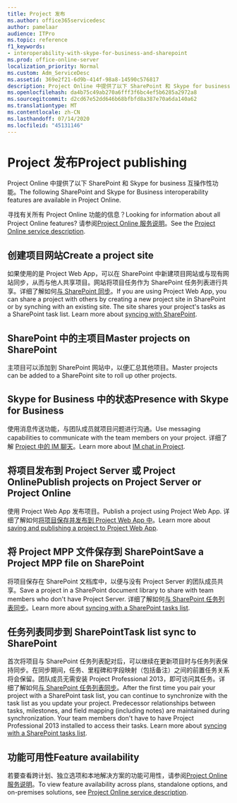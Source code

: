 ```yaml
---
title: Project 发布
ms.author: office365servicedesc
author: pamelaar
audience: ITPro
ms.topic: reference
f1_keywords:
- interoperability-with-skype-for-business-and-sharepoint
ms.prod: office-online-server
localization_priority: Normal
ms.custom: Adm_ServiceDesc
ms.assetid: 369e2f21-6d9b-414f-98a8-14590c576817
description: Project Online 中提供了以下 SharePoint 和 Skype for business 互操作性功能。
ms.openlocfilehash: da4b75c49ab270a6fff3f6bc4ef5b6285a2972a8
ms.sourcegitcommit: d2cd67e52dd646b68bfbfd8a387e70a6da140a62
ms.translationtype: MT
ms.contentlocale: zh-CN
ms.lasthandoff: 07/14/2020
ms.locfileid: "45131146"
---
```

# <a name="project-publishing"></a><span data-ttu-id="47c47-103">Project 发布</span><span class="sxs-lookup"><span data-stu-id="47c47-103">Project publishing</span></span>

<span data-ttu-id="47c47-104">Project Online 中提供了以下 SharePoint 和 Skype for business 互操作性功能。</span><span class="sxs-lookup"><span data-stu-id="47c47-104">The following SharePoint and Skype for Business interoperability features are available in Project Online.</span></span>
  
<span data-ttu-id="47c47-105">寻找有关所有 Project Online 功能的信息？</span><span class="sxs-lookup"><span data-stu-id="47c47-105">Looking for information about all Project Online features?</span></span> <span data-ttu-id="47c47-106">请参阅[Project Online 服务说明](project-online-service-description.md)。</span><span class="sxs-lookup"><span data-stu-id="47c47-106">See the [Project Online service description](project-online-service-description.md).</span></span>
  
## <a name="create-a-project-site"></a><span data-ttu-id="47c47-107">创建项目网站</span><span class="sxs-lookup"><span data-stu-id="47c47-107">Create a project site</span></span>

<span data-ttu-id="47c47-p102">如果使用的是 Project Web App，可以在 SharePoint 中新建项目网站或与现有网站同步，从而与他人共享项目。网站将项目任务作为 SharePoint 任务列表进行共享。详细了解如何[与 SharePoint 同步](https://go.microsoft.com/fwlink/p/?LinkId=271352)。</span><span class="sxs-lookup"><span data-stu-id="47c47-p102">If you are using Project Web App, you can share a project with others by creating a new project site in SharePoint or by synching with an existing site. The site shares your project's tasks as a SharePoint task list. Learn more about [syncing with SharePoint](https://go.microsoft.com/fwlink/p/?LinkId=271352).</span></span>
  
## <a name="master-projects-on-sharepoint"></a><span data-ttu-id="47c47-111">SharePoint 中的主项目</span><span class="sxs-lookup"><span data-stu-id="47c47-111">Master projects on SharePoint</span></span>

<span data-ttu-id="47c47-112">主项目可以添加到 SharePoint 网站中，以便汇总其他项目。</span><span class="sxs-lookup"><span data-stu-id="47c47-112">Master projects can be added to a SharePoint site to roll up other projects.</span></span> 
  
## <a name="presence-with-skype-for-business"></a><span data-ttu-id="47c47-113">Skype for Business 中的状态</span><span class="sxs-lookup"><span data-stu-id="47c47-113">Presence with Skype for Business</span></span>

<span data-ttu-id="47c47-114">使用消息传送功能，与团队成员就项目问题进行沟通。</span><span class="sxs-lookup"><span data-stu-id="47c47-114">Use messaging capabilities to communicate with the team members on your project.</span></span> <span data-ttu-id="47c47-115">详细了解 [Project 中的 IM 聊天](https://go.microsoft.com/fwlink/p/?LinkId=271351)。</span><span class="sxs-lookup"><span data-stu-id="47c47-115">Learn more about [IM chat in Project](https://go.microsoft.com/fwlink/p/?LinkId=271351).</span></span>
  
## <a name="publish-projects-on-project-server-or-project-online"></a><span data-ttu-id="47c47-116">将项目发布到 Project Server 或 Project Online</span><span class="sxs-lookup"><span data-stu-id="47c47-116">Publish projects on Project Server or Project Online</span></span>

<span data-ttu-id="47c47-117">使用 Project Web App 发布项目。</span><span class="sxs-lookup"><span data-stu-id="47c47-117">Publish a project using Project Web App.</span></span> <span data-ttu-id="47c47-118">详细了解如何[将项目保存并发布到 Project Web App 中](https://go.microsoft.com/fwlink/p/?LinkId=271354)。</span><span class="sxs-lookup"><span data-stu-id="47c47-118">Learn more about [saving and publishing a project to Project Web App](https://go.microsoft.com/fwlink/p/?LinkId=271354).</span></span>
  
## <a name="save-a-project-mpp-file-on-sharepoint"></a><span data-ttu-id="47c47-119">将 Project MPP 文件保存到 SharePoint</span><span class="sxs-lookup"><span data-stu-id="47c47-119">Save a Project MPP file on SharePoint</span></span>

<span data-ttu-id="47c47-120">将项目保存在 SharePoint 文档库中，以便与没有 Project Server 的团队成员共享。</span><span class="sxs-lookup"><span data-stu-id="47c47-120">Save a project in a SharePoint document library to share with team members who don't have Project Server.</span></span> <span data-ttu-id="47c47-121">详细了解如何[与 SharePoint 任务列表同步](https://go.microsoft.com/fwlink/p/?LinkId=271353)。</span><span class="sxs-lookup"><span data-stu-id="47c47-121">Learn more about [syncing with a SharePoint tasks list](https://go.microsoft.com/fwlink/p/?LinkId=271353).</span></span>
  
## <a name="task-list-sync-to-sharepoint"></a><span data-ttu-id="47c47-122">任务列表同步到 SharePoint</span><span class="sxs-lookup"><span data-stu-id="47c47-122">Task list sync to SharePoint</span></span>

<span data-ttu-id="47c47-p106">首次将项目与 SharePoint 任务列表配对后，可以继续在更新项目时与任务列表保持同步。在同步期间，任务、里程碑和字段映射（包括备注）之间的前置任务关系将会保留。团队成员无需安装 Project Professional 2013，即可访问其任务。详细了解如何[与 SharePoint 任务列表同步](https://go.microsoft.com/fwlink/p/?LinkId=271353)。</span><span class="sxs-lookup"><span data-stu-id="47c47-p106">After the first time you pair your project with a SharePoint task list, you can continue to synchronize with the task list as you update your project. Predecessor relationships between tasks, milestones, and field mapping (including notes) are maintained during synchronization. Your team members don't have to have Project Professional 2013 installed to access their tasks. Learn more about [syncing with a SharePoint tasks list](https://go.microsoft.com/fwlink/p/?LinkId=271353).</span></span>
  
## <a name="feature-availability"></a><span data-ttu-id="47c47-127">功能可用性</span><span class="sxs-lookup"><span data-stu-id="47c47-127">Feature availability</span></span>

<span data-ttu-id="47c47-128">若要查看跨计划、独立选项和本地解决方案的功能可用性，请参阅[Project Online 服务说明](project-online-service-description.md)。</span><span class="sxs-lookup"><span data-stu-id="47c47-128">To view feature availability across plans, standalone options, and on-premises solutions, see [Project Online service description](project-online-service-description.md).</span></span>
  

